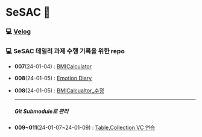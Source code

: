 # SeSAC 👨‍

### 💻 [Velog](https://velog.io/@sempre813/pos)

### 💻 SeSAC 데일리 과제 수행 기록을 위한 repo

* **007**(24-01-04) : [BMICalculator](https://github.com/Jin0331/SeSAC/issues/1)

* **008**(24-01-05) : [Emotion Diary](https://github.com/Jin0331/SeSAC/issues/3)

* **008**(24-01-05) : [BMICalcualtor_수정](https://github.com/Jin0331/SeSAC/issues/5)

  ---

  ##### Git Submodule로 관리

* **009~011**(24-01-07~24-01-09) : [Table,Collection VC 연습](https://github.com/Jin0331/TableVCPractice)


